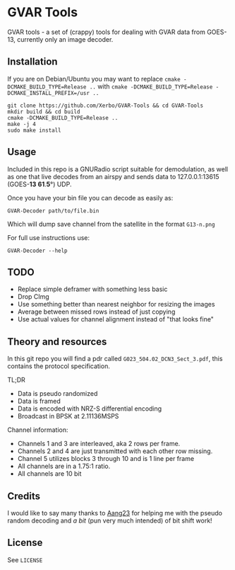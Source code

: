 # GVAR Tools

GVAR tools - a set of (crappy) tools for dealing with GVAR data from GOES-13, currently only an image decoder.

## Installation

If you are on Debian/Ubuntu you may want to replace `cmake -DCMAKE_BUILD_TYPE=Release ..` with `cmake -DCMAKE_BUILD_TYPE=Release -DCMAKE_INSTALL_PREFIX=/usr ..`

```
git clone https://github.com/Xerbo/GVAR-Tools && cd GVAR-Tools
mkdir build && cd build
cmake -DCMAKE_BUILD_TYPE=Release ..
make -j 4
sudo make install
```

## Usage

Included in this repo is a GNURadio script suitable for demodulation, as well as one that live decodes from an airspy and sends data to 127.0.0.1:13615 (GOES-**13** **61**.**5**°) UDP.

Once you have your bin file you can decode as easily as:

```
GVAR-Decoder path/to/file.bin
```

Which will dump save channel from the satellite in the format `G13-n.png`

For full use instructions use:

```
GVAR-Decoder --help
```

## TODO

 - Replace simple deframer with something less basic
 - Drop CImg
 - Use something better than nearest neighbor for resizing the images
 - Average between missed rows instead of just copying
 - Use actual values for channel alignment instead of "that looks fine"

## Theory and resources

In this git repo you will find a pdr called `G023_504.02_DCN3_Sect_3.pdf`, this contains the protocol specification.

TL;DR

 - Data is pseudo randomized
 - Data is framed
 - Data is encoded with NRZ-S differential encoding
 - Broadcast in BPSK at 2.11136MSPS

Channel information:

 - Channels 1 and 3 are interleaved, aka 2 rows per frame.
 - Channels 2 and 4 are just transmitted with each other row missing.
 - Channel 5 utilizes blocks 3 through 10 and is 1 line per frame
 - All channels are in a 1.75:1 ratio.
 - All channels are 10 bit

## Credits

I would like to say many thanks to [Aang23](https://github.com/Aang23) for helping me with the pseudo random decoding and *a bit* (pun very much intended) of bit shift work!

## License

See `LICENSE`
